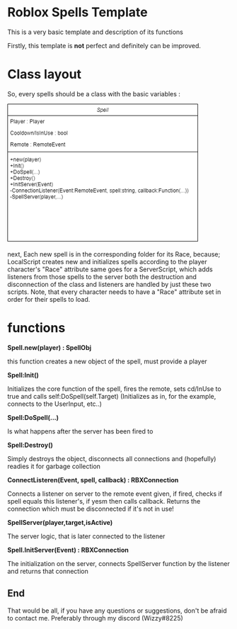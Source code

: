 # Roblox Spells Template
This is a very basic template and description of its functions

Firstly, this template is **not** perfect and definitely can be improved.

# Class layout

So, every spells should be a class with the basic variables :

![SpellClass](/Assets/SpellClass.png)

next, Each new spell is in the corresponding folder for its Race, because;
LocalScript creates new and initializes spells according to the player character's "Race" attribute
same goes for a ServerScript, which adds listeners from those spells to the server
both the destruction and disconnection of the class and listeners are handled by just these two scripts.
Note, that every character needs to have a "Race" attribute set in order for their spells to load.

# functions

**Spell.new(player) : SpellObj**

this function creates a new object of the spell, must provide a player

**Spell:Init()**

Initializes the core function of the spell, fires the remote, sets cd/InUse to true and calls self:DoSpell(self.Target)
(Initializes as in, for the example, connects to the UserInput, etc..)

**Spell:DoSpell(...)**

Is what happens after the server has been fired to

**Spell:Destroy()**

Simply destroys the object, disconnects all connections and (hopefully) readies it for garbage collection

**ConnectListeren(Event, spell, callback) : RBXConnection**

Connects a listener on server to the remote event given, if fired, checks if spell equals this listener's, if yesm then calls callback. Returns the connection which must be disconnected if it's not in use!

**SpellServer(player,target,isActive)**

The server logic, that is later connected to the listener

**Spell.InitServer(Event) : RBXConnection**

The initialization on the server, connects SpellServer function by the listener and returns that connection


## End
That would be all, if you have any questions or suggestions, don't be afraid to contact me.
Preferably through my discord (Wizzy#8225)




